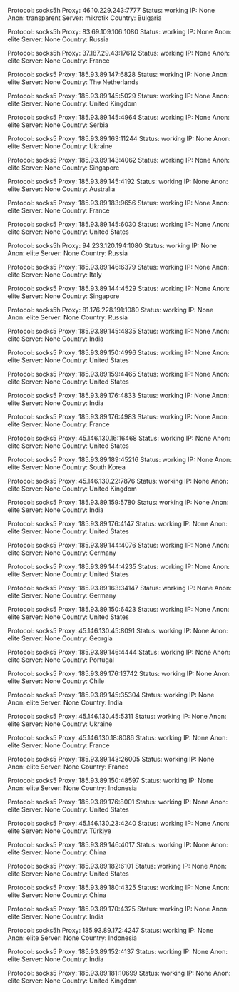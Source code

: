 Protocol: socks5h
Proxy: 46.10.229.243:7777
Status: working
IP: None
Anon: transparent
Server: mikrotik
Country: Bulgaria

Protocol: socks5h
Proxy: 83.69.109.106:1080
Status: working
IP: None
Anon: elite
Server: None
Country: Russia

Protocol: socks5h
Proxy: 37.187.29.43:17612
Status: working
IP: None
Anon: elite
Server: None
Country: France

Protocol: socks5
Proxy: 185.93.89.147:6828
Status: working
IP: None
Anon: elite
Server: None
Country: The Netherlands

Protocol: socks5
Proxy: 185.93.89.145:5029
Status: working
IP: None
Anon: elite
Server: None
Country: United Kingdom

Protocol: socks5
Proxy: 185.93.89.145:4964
Status: working
IP: None
Anon: elite
Server: None
Country: Serbia

Protocol: socks5
Proxy: 185.93.89.163:11244
Status: working
IP: None
Anon: elite
Server: None
Country: Ukraine

Protocol: socks5
Proxy: 185.93.89.143:4062
Status: working
IP: None
Anon: elite
Server: None
Country: Singapore

Protocol: socks5
Proxy: 185.93.89.145:4192
Status: working
IP: None
Anon: elite
Server: None
Country: Australia

Protocol: socks5
Proxy: 185.93.89.183:9656
Status: working
IP: None
Anon: elite
Server: None
Country: France

Protocol: socks5
Proxy: 185.93.89.145:6030
Status: working
IP: None
Anon: elite
Server: None
Country: United States

Protocol: socks5h
Proxy: 94.233.120.194:1080
Status: working
IP: None
Anon: elite
Server: None
Country: Russia

Protocol: socks5
Proxy: 185.93.89.146:6379
Status: working
IP: None
Anon: elite
Server: None
Country: Italy

Protocol: socks5
Proxy: 185.93.89.144:4529
Status: working
IP: None
Anon: elite
Server: None
Country: Singapore

Protocol: socks5h
Proxy: 81.176.228.191:1080
Status: working
IP: None
Anon: elite
Server: None
Country: Russia

Protocol: socks5
Proxy: 185.93.89.145:4835
Status: working
IP: None
Anon: elite
Server: None
Country: India

Protocol: socks5
Proxy: 185.93.89.150:4996
Status: working
IP: None
Anon: elite
Server: None
Country: United States

Protocol: socks5
Proxy: 185.93.89.159:4465
Status: working
IP: None
Anon: elite
Server: None
Country: United States

Protocol: socks5
Proxy: 185.93.89.176:4833
Status: working
IP: None
Anon: elite
Server: None
Country: India

Protocol: socks5
Proxy: 185.93.89.176:4983
Status: working
IP: None
Anon: elite
Server: None
Country: France

Protocol: socks5
Proxy: 45.146.130.16:16468
Status: working
IP: None
Anon: elite
Server: None
Country: United States

Protocol: socks5
Proxy: 185.93.89.189:45216
Status: working
IP: None
Anon: elite
Server: None
Country: South Korea

Protocol: socks5
Proxy: 45.146.130.22:7876
Status: working
IP: None
Anon: elite
Server: None
Country: United Kingdom

Protocol: socks5
Proxy: 185.93.89.159:5780
Status: working
IP: None
Anon: elite
Server: None
Country: India

Protocol: socks5
Proxy: 185.93.89.176:4147
Status: working
IP: None
Anon: elite
Server: None
Country: United States

Protocol: socks5
Proxy: 185.93.89.144:4076
Status: working
IP: None
Anon: elite
Server: None
Country: Germany

Protocol: socks5
Proxy: 185.93.89.144:4235
Status: working
IP: None
Anon: elite
Server: None
Country: United States

Protocol: socks5
Proxy: 185.93.89.163:34147
Status: working
IP: None
Anon: elite
Server: None
Country: Germany

Protocol: socks5
Proxy: 185.93.89.150:6423
Status: working
IP: None
Anon: elite
Server: None
Country: United States

Protocol: socks5
Proxy: 45.146.130.45:8091
Status: working
IP: None
Anon: elite
Server: None
Country: Georgia

Protocol: socks5
Proxy: 185.93.89.146:4444
Status: working
IP: None
Anon: elite
Server: None
Country: Portugal

Protocol: socks5
Proxy: 185.93.89.176:13742
Status: working
IP: None
Anon: elite
Server: None
Country: Chile

Protocol: socks5
Proxy: 185.93.89.145:35304
Status: working
IP: None
Anon: elite
Server: None
Country: India

Protocol: socks5
Proxy: 45.146.130.45:5311
Status: working
IP: None
Anon: elite
Server: None
Country: Ukraine

Protocol: socks5
Proxy: 45.146.130.18:8086
Status: working
IP: None
Anon: elite
Server: None
Country: France

Protocol: socks5
Proxy: 185.93.89.143:26005
Status: working
IP: None
Anon: elite
Server: None
Country: France

Protocol: socks5
Proxy: 185.93.89.150:48597
Status: working
IP: None
Anon: elite
Server: None
Country: Indonesia

Protocol: socks5
Proxy: 185.93.89.176:8001
Status: working
IP: None
Anon: elite
Server: None
Country: United States

Protocol: socks5
Proxy: 45.146.130.23:4240
Status: working
IP: None
Anon: elite
Server: None
Country: Türkiye

Protocol: socks5
Proxy: 185.93.89.146:4017
Status: working
IP: None
Anon: elite
Server: None
Country: China

Protocol: socks5
Proxy: 185.93.89.182:6101
Status: working
IP: None
Anon: elite
Server: None
Country: United States

Protocol: socks5
Proxy: 185.93.89.180:4325
Status: working
IP: None
Anon: elite
Server: None
Country: China

Protocol: socks5
Proxy: 185.93.89.170:4325
Status: working
IP: None
Anon: elite
Server: None
Country: India

Protocol: socks5h
Proxy: 185.93.89.172:4247
Status: working
IP: None
Anon: elite
Server: None
Country: Indonesia

Protocol: socks5
Proxy: 185.93.89.152:4137
Status: working
IP: None
Anon: elite
Server: None
Country: India

Protocol: socks5
Proxy: 185.93.89.181:10699
Status: working
IP: None
Anon: elite
Server: None
Country: United Kingdom

